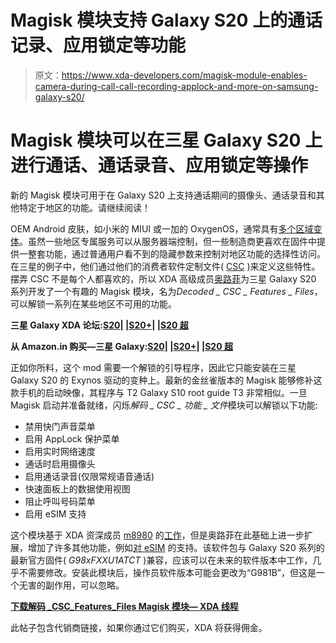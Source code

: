 # Magisk 模块支持 Galaxy S20 上的通话记录、应用锁定等功能

> 原文：<https://www.xda-developers.com/magisk-module-enables-camera-during-call-call-recording-applock-and-more-on-samsung-galaxy-s20/>

# Magisk 模块可以在三星 Galaxy S20 上进行通话、通话录音、应用锁定等操作

新的 Magisk 模块可用于在 Galaxy S20 上支持通话期间的摄像头、通话录音和其他特定于地区的功能。请继续阅读！

OEM Android 皮肤，如小米的 MIUI 或一加的 OxygenOS，通常具有[多个区域变体](https://www.xda-developers.com/oneplus-announces-india-specific-features-oxygenos/)。虽然一些地区专属服务可以从服务器端控制，但一些制造商更喜欢在固件中提供一整套功能，通过普通用户看不到的隐藏参数来控制对地区功能的选择性访问。在三星的例子中，他们通过他们的消费者软件定制文件( [CSC](https://forum.xda-developers.com/wiki/Csc) )来定义这些特性。摆弄 CSC 不是每个人都喜欢的，所以 XDA 高级成员[奥路菲](https://forum.xda-developers.com/member.php?u=813614)为三星 Galaxy S20 系列开发了一个有趣的 Magisk 模块，名为*Decoded _ CSC _ Features _ Files*，可以解锁一系列在某些地区不可用的功能。

**三星 Galaxy XDA 论坛:[S20](https://forum.xda-developers.com/galaxy-s20)| |[S20+](https://forum.xda-developers.com/galaxy-s20-plus)| |[S20 超](https://forum.xda-developers.com/galaxy-s20-ultra)**

**从 Amazon.in 购买—三星 Galaxy:[S20](https://www.amazon.in/Samsung-Galaxy-Storage-Additional-Exchange/dp/B08445DF23/?tag=xdaportalin-21)| |[S20+](https://www.amazon.in/Samsung-Galaxy-Storage-Additional-Exchange/dp/B084451YSS/?tag=xdaportalin-21)| |[S20 超](https://www.amazon.in/Samsung-Galaxy-Storage-Additional-Exchange/dp/B08444S68Q/?tag=xdaportalin-21)**

正如你所料，这个 mod 需要一个解锁的引导程序，因此它只能安装在三星 Galaxy S20 的 Exynos 驱动的变种上。最新的金丝雀版本的 Magisk 能够修补这款手机的启动映像，其程序与 T2 Galaxy S10 root guide T3 非常相似。一旦 Magisk 启动并准备就绪，闪烁*解码 _ CSC _ 功能 _ 文件*模块可以解锁以下功能:

*   禁用快门声音菜单
*   启用 AppLock 保护菜单
*   启用实时网络速度
*   通话时启用摄像头
*   启用通话录音(仅限常规语音通话)
*   快速面板上的数据使用视图
*   阻止呼叫号码菜单
*   启用 eSIM 支持

这个模块基于 XDA 资深成员 [m8980](https://forum.xda-developers.com/member.php?u=1614889) 的[工作](https://forum.xda-developers.com/showpost.php?p=82222203)，但是奥路菲在此基础上进一步扩展，增加了许多其他功能，例如[对 eSIM](https://forum.xda-developers.com/showpost.php?p=82298927) 的支持。该软件包与 Galaxy S20 系列的最新官方固件( *G98xFXXU1ATCT* )兼容，应该可以在未来的软件版本中工作，几乎不需要修改。安装此模块后，操作员软件版本可能会更改为“G981B”，但这是一个无害的副作用，可以忽略。

**[下载解码 _CSC_Features_Files Magisk 模块— XDA 线程](https://forum.xda-developers.com/galaxy-s20/development/magisk-module-decodedcscfeaturesfiles-t4082445)**

此帖子包含代销商链接，如果你通过它们购买，XDA 将获得佣金。